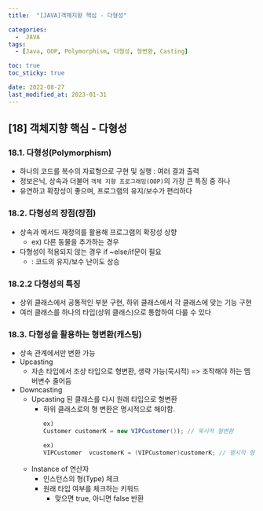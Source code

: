 ```yaml
---
title:  "[JAVA]객체지향 핵심 - 다형성" 

categories:
  -  JAVA
tags:
  - [Java, OOP, Polymorphism, 다형성, 형변환, Casting]

toc: true
toc_sticky: true

date: 2022-08-27
last_modified_at: 2023-01-31
---
```

[18] 객체지향 핵심 - 다형성
----
### 18.1. 다형성(Polymorphism)
- 하나의 코드를 복수의 자료형으로 구현 및 실행 : 여러 결과 출력
- 정보은닉, 상속과 더불어 `객체 지향 프로그래밍(OOP)`의 가장 큰 특징 중 하나
- 유연하고 확장성이 좋으며, 프로그램의 유지/보수가 편리하다

### 18.2. 다형성의 장점(장점)
- 상속과 메서드 재정의를 활용해 프로그램의 확장성 상향 
   - ex) 다른 동물을 추가하는 경우 
- 다형성이 적용되지 않는 경우 if ~else/if문이 필요
  - : 코드의 유지/보수 난이도 상승

### 18.2.2 다형성의 특징
- 상위 클래스에서 공통적인 부분 구현, 하위 클래스에서 각 클래스에 맞는 기능 구현
- 여러 클래스를 하나의 타입(상위 클래스)으로 통합하여 다룰 수 있다

### 18.3. 다형성을 활용하는 형변환(캐스팅)
- 상속 관계에서만 변환 가능
- Upcasting
  - 자손 타입에서 조상 타입으로 형변환, 생략 가능(묵시적)
    => 조작해야 하는 멤버변수 줄어듬
- Downcasting
  - Upcasting 된 클래스를 다시 원래 타입으로 형변환 
    - 하위 클래스로의 형 변환은 명시적으로 해야함.  
      ```java
      ex)
      Customer customerK = new VIPCustomer()); // 묵시적 형변환
      ```
      ```java
      ex)
      VIPCustomer  vcustomerK = (VIPCustomer)customerK; // 명시적 형변환
      ```
  - Instance of 연산자 
    - 인스턴스의 형(Type) 체크 
    - 원래 타입 여부를 체크하는 키워드 
      - 맞으면 true, 아니면 false 반환